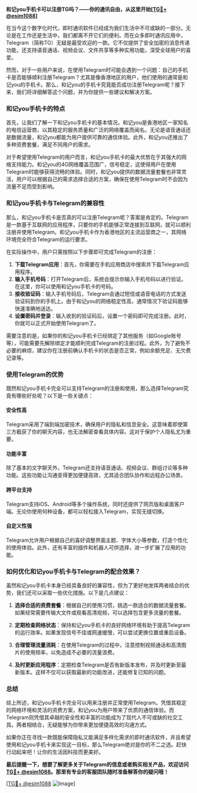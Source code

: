 **和记you手机卡可以注册TG吗？——你的通讯自由，从这里开始[[TG💪+ @esim1088](https://t.me/s/esim1088)]**

在当今这个数字化时代，即时通讯软件已经成为我们生活中不可或缺的一部分。无论是在工作还是生活中，我们都离不开它们的便利。而在众多即时通讯应用中，Telegram（简称TG）无疑是最受欢迎的一款。它不仅提供了安全加密的消息传递功能，还支持语音通话、视频会议、文件共享等多种实用功能，深受全球用户的喜爱。

然而，对于一些用户来说，在使用Telegram时可能会遇到一个问题：自己的手机卡是否能够顺利注册Telegram？尤其是像香港地区的用户，他们使用的通常是和记you的手机卡。那么，和记you的手机卡究竟能否成功注册Telegram呢？接下来，我们将详细解答这个问题，并为你提供一些建议和解决方案。

### 和记you手机卡的特点

首先，让我们了解一下和记you手机卡的基本情况。和记you是香港地区一家知名的电信运营商，以其稳定的服务质量和广泛的网络覆盖而闻名。无论是语音通话还是数据流量，和记you都能为用户提供可靠的通信体验。此外，和记you还推出了多种资费套餐，满足不同用户的需求。

对于希望使用Telegram的用户而言，和记you手机卡的最大优势在于其强大的网络支持能力。和记you的4G网络覆盖范围广，信号稳定，这使得用户在使用Telegram时能够获得流畅的体验。同时，和记you提供的数据流量套餐也非常灵活，用户可以根据自己的需求选择合适的方案，确保在使用Telegram时不会因为流量不足而受到影响。

### 和记you手机卡与Telegram的兼容性

那么，和记you手机卡是否真的可以注册Telegram呢？答案是肯定的。Telegram是一款基于互联网的应用程序，只要你的手机能够正常连接到互联网，就可以顺利注册并使用Telegram。和记you手机卡作为香港地区的主流运营商之一，其网络环境完全符合Telegram的运行要求。

在实际操作中，用户只需按照以下步骤即可完成Telegram的注册：

1. **下载Telegram应用**：首先，你需要在手机应用商店中搜索并下载Telegram应用程序。
2. **输入手机号码**：打开Telegram后，系统会提示你输入手机号码以进行验证。在这里，你可以使用和记you手机卡的号码。
3. **接收验证码**：输入手机号码后，Telegram会通过短信或语音电话的方式发送验证码到你的手机上。由于和记you的网络稳定性高，通常情况下验证码能够快速准确地送达。
4. **设置密码并登录**：输入收到的验证码后，设置一个密码即可完成注册。此时，你就可以正式开始使用Telegram了。

需要注意的是，如果你的和记you手机卡已经绑定了其他服务（如Google账号等），可能需要先解除绑定才能顺利完成Telegram的注册过程。此外，为了避免不必要的麻烦，建议你在注册前确认手机卡的状态是否正常，例如余额充足、无欠费记录等。

### 使用Telegram的优势

既然和记you手机卡完全可以支持Telegram的注册和使用，那么选择Telegram究竟有哪些好处呢？以下是一些关键点：

#### 安全性高
Telegram采用了端到端加密技术，确保用户的隐私和信息安全。这意味着即使第三方截获了你的聊天内容，也无法解密查看具体内容。这对于保护个人隐私尤为重要。

#### 功能丰富
除了基本的文字聊天外，Telegram还支持语音通话、视频会议、群组讨论等多种功能。这些功能让沟通变得更加便捷高效，尤其适合团队协作和远程办公场景。

#### 跨平台支持
Telegram支持iOS、Android等多个操作系统，同时还提供了网页版和桌面客户端。无论你使用何种设备，都可以轻松接入Telegram，实现无缝切换。

#### 自定义性强
Telegram允许用户根据自己的喜好调整界面主题、字体大小等参数，打造个性化的使用体验。此外，还有丰富的插件和机器人可供选择，进一步扩展了应用的功能。

### 如何优化和记you手机卡与Telegram的配合效果？

虽然和记you手机卡本身已经具备良好的兼容性，但为了更好地发挥两者结合的优势，我们还可以采取一些优化措施。以下是几点建议：

1. **选择合适的资费套餐**：根据自己的使用习惯，挑选一款适合的数据流量套餐。如果经常需要传输大文件或观看高清视频，可以选择包含更多流量的套餐。
   
2. **定期检查网络状态**：保持和记you手机卡的良好网络环境有助于提高Telegram的运行效率。如果发现信号不佳或网速缓慢，可以尝试更换位置或重启设备。
   
3. **合理管理流量消耗**：在使用Telegram的过程中，注意控制视频通话和高清图片的使用频率，以免造成不必要的流量浪费。
   
4. **及时更新应用程序**：定期检查Telegram是否有新版本发布，并及时更新至最新版本。这样不仅可以获取最新的功能改进，还能修复已知的问题。

### 总结

综上所述，和记you手机卡完全可以用来注册并正常使用Telegram。凭借其稳定的网络环境和灵活的资费方案，和记you为用户带来了优质的通信体验。而Telegram则凭借其卓越的安全性和丰富的功能成为了现代人不可或缺的社交工具。两者相结合，无疑能够为你带来更加便捷高效的沟通方式。

如果你正在寻找一款既能保障隐私又能满足多样化需求的即时通讯软件，并且希望使用和记you手机卡来实现这一目标，那么Telegram绝对是你的不二之选。赶快行动起来吧！让你的生活因科技而更美好。

**最后提醒一下，想要了解更多关于Telegram的信息或者购买相关产品，欢迎访问[TG💪+ @esim1088](https://t.me/s/esim1088)。那里有专业的客服团队随时准备解答你的疑问哦！**

[[TG💪+ @esim1088](https://t.me/s/esim1088) ![Image](https://i.postimg.cc/4NQfJmqS/Snipaste-2025-05-13-00-14-12.png)]